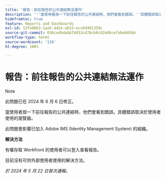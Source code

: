 ```yaml
---
title: '報告：前往報告的公共連結無法運作'
description: '''當使用者按一下前往報告的公共連結時，他們會看到錯誤。''具體錯誤取決於使用者使用的瀏覽器。」'
hidefromtoc: true
feature: Reports and Dashboards
exl-id: 12fe08b3-1aa5-442e-ab23-ecc6d491359c
source-git-commit: 036cedbdabb7dd32cd78cb0c924dbcefabeb05bb
workflow-type: tm+mt
source-wordcount: '116'
ht-degree: 100%

---
```


# 報告：前往報告的公共連結無法運作

>[!NOTE]
>
>此問題已在 2024 年 6 月 6 日修正。

當使用者按一下前往報告的公共連結時，他們會看到錯誤。具體錯誤取決於使用者使用的瀏覽器。

此問題會影響已加入 Adob&#x200B;&#x200B;e IMS (Identity Management System) 的組織。

**解決方法**

有權存取 Workfront 的使用者可以登入查看報告。

目前沒有可供外部使用者使用的解決方法。

_於 2024 年 5 月 22 日首次通報。_
